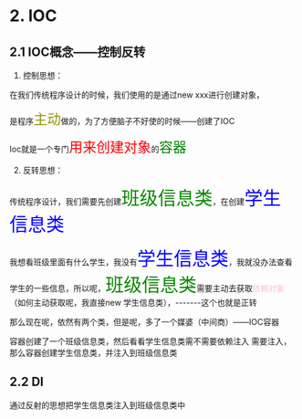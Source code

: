 <!--
 * @Author: 孙浩然
 * @Date: 2020-07-08 14:02:49
 * @LastEditors: 孙浩然
 * @LastEditTime: 2020-11-09 16:42:25
 * @FilePath: \docs\2.Study\12.Spring\2-IOC.md
 * @博客地址: 个人博客，如果各位客官觉得不错，请点个赞，谢谢。[地址](https://codefool0307.github.io/JavaScholar/#/)
--> 
# 2. IOC

## 2.1 IOC概念——控制反转

1. 控制思想：

在我们传统程序设计的时候，我们使用的是通过new xxx进行创建对象，

是程序<font color="#890" size='5'>主动</font>做的，为了方便脑子不好使的时候——创建了IOC

Ioc就是一个专门<font color="red" size="5">用来创建对象</font>的<font color="green" size="5">容器</font>

2. 反转思想：

传统程序设计，我们需要先创建<font color="#0987" size="6">班级信息类</font>，在创建<font color="blue" size="6">学生信息类</font>

我想看班级里面有什么学生，我没有<font color="blue" size="6">学生信息类</font>，我就没办法查看学生的一些信息，所以呢，<font color="#0987" size="6">班级信息类</font>需要主动去获取<font color="pink">依赖对象</font>（如何主动获取呢，我直接new 学生信息类），-------这个也就是正转

那么现在呢，依然有两个类，但是呢，多了一个媒婆（中间商）——IOC容器

容器创建了一个班级信息类，然后看看学生信息类需不需要依赖注入
需要注入，那么容器创建学生信息类，并注入到班级信息类

## 2.2 DI

通过反射的思想把学生信息类注入到班级信息类中
